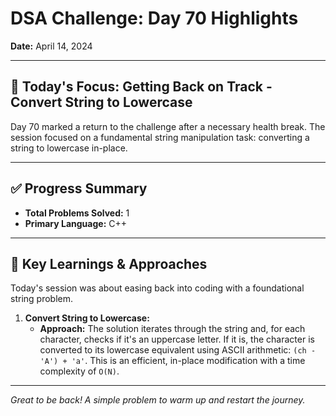 # DSA Challenge: Day 70 Highlights

**Date:** April 14, 2024

---

## 🎯 Today's Focus: Getting Back on Track - Convert String to Lowercase

Day 70 marked a return to the challenge after a necessary health break. The session focused on a fundamental string manipulation task: converting a string to lowercase in-place.

---

## ✅ Progress Summary

-   **Total Problems Solved:** 1
-   **Primary Language:** C++

---

## 🧠 Key Learnings & Approaches

Today's session was about easing back into coding with a foundational string problem.

1.  **Convert String to Lowercase:**
    -   **Approach:** The solution iterates through the string and, for each character, checks if it's an uppercase letter. If it is, the character is converted to its lowercase equivalent using ASCII arithmetic: `(ch - 'A') + 'a'`. This is an efficient, in-place modification with a time complexity of `O(N)`.

---

_Great to be back! A simple problem to warm up and restart the journey._
